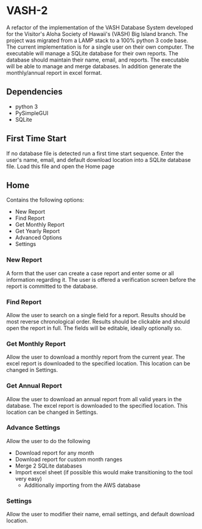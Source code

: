 # VASH-2

A refactor of the implementation of the VASH Database System developed for the
Visitor's Aloha Society of Hawaii's (VASH) Big Island branch.
The project was migrated from a LAMP stack to a 100% python 3 code base.
The current implementation is for a single user on their own computer.
The executable will manage a SQLite database for their own reports.
The database should maintain their name, email, and reports.
The executable will be able to manage and merge databases.
In addition generate the monthly/annual report in excel format.

## Dependencies

- python 3
- PySimpleGUI
- SQLite

## First Time Start

If no database file is detected run a first time start sequence.
Enter the user's name, email, and default download location into a SQLite database file.
Load this file and open the Home page

## Home

Contains the following options:

- New Report
- Find Report
- Get Monthly Report
- Get Yearly Report
- Advanced Options
- Settings

### New Report

A form that the user can create a case report and enter some or all information
regarding it.
The user is offered a verification screen before the report is committed to the database.

### Find Report

Allow the user to search on a single field for a report.
Results should be most reverse chronological order.
Results should be clickable and should open the report in full.
The fields will be editable, ideally optionally so.

### Get Monthly Report

Allow the user to download a monthly report from the current year.
The excel report is downloaded to the specified location.
This location can be changed in Settings.

### Get Annual Report

Allow the user to download an annual report from all valid years in the database.
The excel report is downloaded to the specified location.
This location can be changed in Settings.

### Advance Settings

Allow the user to do the following

- Download report for any month
- Download report for custom month ranges
- Merge 2 SQLite databases
- Import excel sheet (if possible this would make transitioning to the tool very easy)
    - Additionally importing from the AWS database

### Settings

Allow the user to modifier their name, email settings, and default download location.
